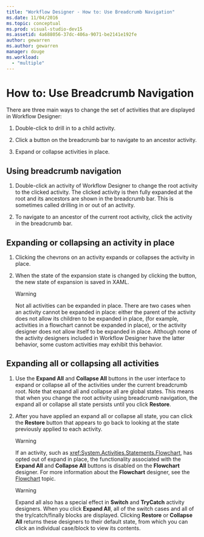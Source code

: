 ```yaml
---
title: "Workflow Designer - How to: Use Breadcrumb Navigation"
ms.date: 11/04/2016
ms.topic: conceptual
ms.prod: visual-studio-dev15
ms.assetid: 4a688056-37dc-406a-9071-be2141e192fe
author: gewarren
ms.author: gewarren
manager: douge
ms.workload:
  - "multiple"
---
```

# How to: Use Breadcrumb Navigation

There are three main ways to change the set of activities that are displayed in Workflow Designer:

1.  Double-click to drill in to a child activity.

2.  Click a button on the breadcrumb bar to navigate to an ancestor activity.

3.  Expand or collapse activities in place.

## Using breadcrumb navigation

1.  Double-click an activity of Workflow Designer to change the root activity to the clicked activity. The clicked activity is then fully expanded at the root and its ancestors are shown in the breadcrumb bar. This is sometimes called drilling in or out of an activity.

2.  To navigate to an ancestor of the current root activity, click the activity in the breadcrumb bar.

## Expanding or collapsing an activity in place

1.  Clicking the chevrons on an activity expands or collapses the activity in place.

2.  When the state of the expansion state is changed by clicking the button, the new state of expansion is saved in XAML.

    > [!WARNING]
    > Not all activities can be expanded in place. There are two cases when an activity cannot be expanded in place: either the parent of the activity does not allow its children to be expanded in place, (for example, activities in a flowchart cannot be expanded in place), or the activity designer does not allow itself to be expanded in place. Although none of the activity designers included in Workflow Designer have the latter behavior, some custom activities may exhibit this behavior.

## Expanding all or collapsing all activities

1.  Use the **Expand All** and **Collapse All** buttons in the user interface to expand or collapse all of the activities under the current breadcrumb root. Note that expand all and collapse all are global states. This means that when you change the root activity using breadcrumb navigation, the expand all or collapse all state persists until you click **Restore**.

2.  After you have applied an expand all or collapse all state, you can click the **Restore** button that appears to go back to looking at the state previously applied to each activity.

    > [!WARNING]
    > If an activity, such as <xref:System.Activities.Statements.Flowchart>, has opted out of expand in place, the functionality associated with the **Expand All** and **Collapse All** buttons is disabled on the **Flowchart** designer. For more information about the **Flowchart** designer, see the [Flowchart](../workflow-designer/flowchart-activity-designer.md) topic.

    > [!WARNING]
    > Expand all also has a special effect in **Switch** and **TryCatch** activity designers. When you click **Expand All**, all of the switch cases and all of the try/catch/finally blocks are displayed. Clicking **Restore** or **Collapse All** returns these designers to their default state, from which you can click an individual case/block to view its contents.